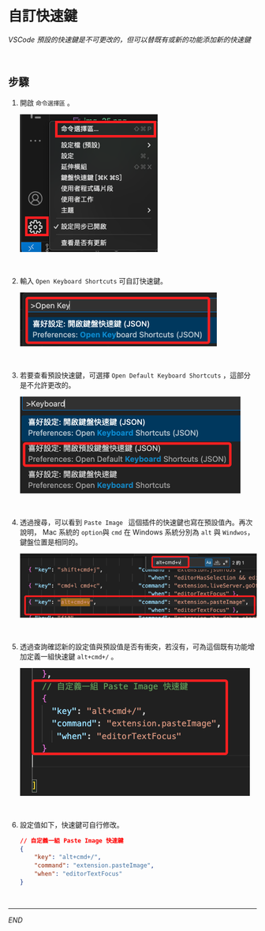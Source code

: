 # 自訂快速鍵

_VSCode 預設的快速鍵是不可更改的，但可以替既有或新的功能添加新的快速鍵_

<br>

## 步驟

1. 開啟 `命令選擇區` 。

    ![](images/img_24.png)

<br>

2. 輸入 `Open Keyboard Shortcuts` 可自訂快速鍵。

    ![](images/img_25.png)

<br>

3. 若要查看預設快速鍵，可選擇 `Open Default Keyboard Shortcuts` ，這部分是不允許更改的。

    ![](images/img_26.png)


<br>

4. 透過搜尋，可以看到 `Paste Image ` 這個插件的快速鍵也寫在預設值內。再次說明， Mac 系統的 `option`與 `cmd` 在 Windows 系統分別為 `alt` 與 `Windwos`，鍵盤位置是相同的。

    ![](images/img_28.png)

<br>

5. 透過查詢確認新的設定值與預設值是否有衝突，若沒有，可為這個既有功能增加定義一組快速鍵 `alt+cmd+/` 。

    ![](images/img_29.png)

<br>

6. 設定值如下，快速鍵可自行修改。

    ```json
    // 自定義一組 Paste Image 快速鍵
    {
        "key": "alt+cmd+/", 
        "command": "extension.pasteImage",
        "when": "editorTextFocus"
    }
    ```

<br>

---

_END_